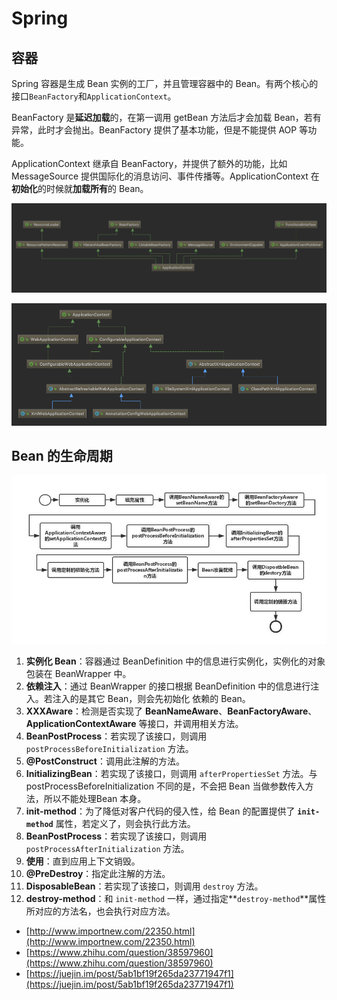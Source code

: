 # Spring

## 容器

Spring 容器是生成 Bean 实例的工厂，并且管理容器中的 Bean。有两个核心的接口`BeanFactory`和`ApplicationContext`。

BeanFactory 是**延迟加载**的，在第一调用 getBean 方法后才会加载 Bean，若有异常，此时才会抛出。BeanFactory 提供了基本功能，但是不能提供 AOP 等功能。

ApplicationContext 继承自 BeanFactory，并提供了额外的功能，比如 MessageSource 提供国际化的消息访问、事件传播等。ApplicationContext 在**初始化**的时候就**加载所有**的 Bean。

![](../.gitbook/assets/image%20%2859%29.png)

![](../.gitbook/assets/image%20%2868%29.png)

## Bean 的生命周期

![](../.gitbook/assets/image%20%2838%29.png)

1. **实例化 Bean**：容器通过 BeanDefinition 中的信息进行实例化，实例化的对象包装在 BeanWrapper 中。
2. **依赖注入**：通过 BeanWrapper 的接口根据 BeanDefinition 中的信息进行注入。若注入的是其它 Bean，则会先初始化 依赖的 Bean。
3. **XXXAware**：检测是否实现了 **BeanNameAware**、**BeanFactoryAware**、**ApplicationContextAware** 等接口，并调用相关方法。
4. **BeanPostProcess**：若实现了该接口，则调用 `postProcessBeforeInitialization` 方法。
5. **@PostConstruct**：调用此注解的方法。
6. **InitializingBean**：若实现了该接口，则调用 `afterPropertiesSet` 方法。与postProcessBeforeInitialization 不同的是，不会把 Bean 当做参数传入方法，所以不能处理Bean 本身。
7. **init-method**：为了降低对客户代码的侵入性，给 Bean 的配置提供了 **`init-method`** 属性，若定义了，则会执行此方法。
8. **BeanPostProcess**：若实现了该接口，则调用 `postProcessAfterInitialization` 方法。
9. **使用**：直到应用上下文销毁。
10. **@PreDestroy**：指定此注解的方法。
11. **DisposableBean**：若实现了该接口，则调用 `destroy` 方法。
12. **destroy-method**：和 `init-method` 一样，通过指定**`destroy-method`**属性所对应的方法名，也会执行对应方法。

* [http://www.importnew.com/22350.html](http://www.importnew.com/22350.html)
* [https://www.zhihu.com/question/38597960](https://www.zhihu.com/question/38597960)
* [https://juejin.im/post/5ab1bf19f265da23771947f1](https://juejin.im/post/5ab1bf19f265da23771947f1)


